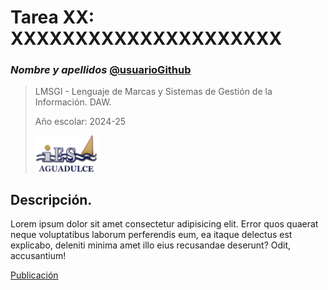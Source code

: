 
# Tarea XX: XXXXXXXXXXXXXXXXXXXXX

### _Nombre y apellidos_ [@usuarioGithub](https://github.com/usuarioGithub)

> LMSGI - Lenguaje de Marcas y Sistemas de Gestión de la Información. DAW.
> 
> Año escolar: 2024-25
> 
> [<img src="./docs/img/logo_ies_aguadulce.png" width="100px">](https://www.iesaguadulce.es)



## Descripción.

Lorem ipsum dolor sit amet consectetur adipisicing elit. Error quos quaerat neque voluptatibus laborum perferendis eum, ea itaque delectus est explicabo, deleniti minima amet illo eius recusandae deserunt? Odit, accusantium!

[Publicación](https://24-25-lmsgi.github.io/LM-plantilla-tarea/)


